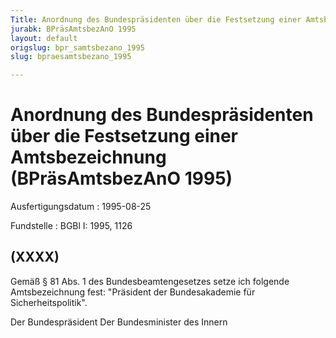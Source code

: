 ```yaml
---
Title: Anordnung des Bundespräsidenten über die Festsetzung einer Amtsbezeichnung
jurabk: BPräsAmtsbezAnO 1995
layout: default
origslug: bpr_samtsbezano_1995
slug: bpraesamtsbezano_1995

---
```


# Anordnung des Bundespräsidenten über die Festsetzung einer Amtsbezeichnung (BPräsAmtsbezAnO 1995)

Ausfertigungsdatum
:   1995-08-25

Fundstelle
:   BGBl I: 1995, 1126



## (XXXX)

Gemäß § 81 Abs. 1 des Bundesbeamtengesetzes setze ich folgende
Amtsbezeichnung fest:
"Präsident der Bundesakademie für Sicherheitspolitik".

Der Bundespräsident
Der Bundesminister des Innern

